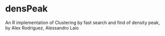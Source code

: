 densPeak
========

An R implementation of Clustering by fast search and find of density peak, by Alex Rodriguez, Alessandro Laio

